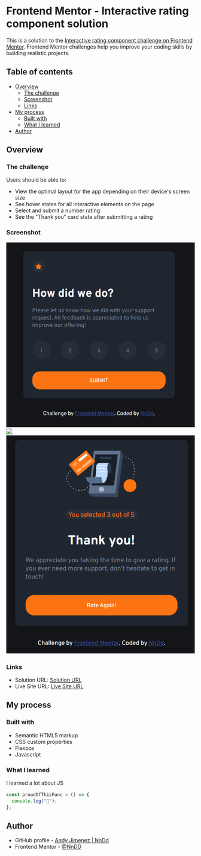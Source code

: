 # Frontend Mentor - Interactive rating component solution

This is a solution to the [Interactive rating component challenge on Frontend Mentor](https://www.frontendmentor.io/challenges/interactive-rating-component-koxpeBUmI). Frontend Mentor challenges help you improve your coding skills by building realistic projects.

## Table of contents

- [Overview](#overview)
  - [The challenge](#the-challenge)
  - [Screenshot](#screenshot)
  - [Links](#links)
- [My process](#my-process)
  - [Built with](#built-with)
  - [What I learned](#what-i-learned)
- [Author](#author)


## Overview

### The challenge

Users should be able to:

- View the optimal layout for the app depending on their device's screen size
- See hover states for all interactive elements on the page
- Select and submit a number rating
- See the "Thank you" card state after submitting a rating

### Screenshot

![](./screenshot/desktop.png)
![](./screenshot/focus&hover%20btn.png.png)
![](./screenshot/second-card.png)

### Links

- Solution URL: [Solution URL](https://github.com/Nn-Dd/Interactive-Rating_component)
- Live Site URL: [Live Site URL](https://nn-dd.github.io/Interactive-Rating_component/)

## My process

### Built with

- Semantic HTML5 markup
- CSS custom properties
- Flexbox
- Javascript

### What I learned

I learned a lot about JS

```js
const proudOfThisFunc = () => {
  console.log("🎉");
};
```

## Author

- GitHub profile - [Andy Jimenez | NnDd](https://github.com/Nn-Dd)
- Frontend Mentor - [@NnDD](https://www.frontendmentor.io/profile/Nn-Dd)
